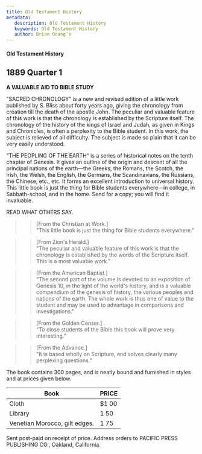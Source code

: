 ```yaml
---
title: Old Testament History
metadata:
   description: Old Testament History
   keywords: Old Testament History
   author: Brian Onang'o
---
```


#### Old Testament History

## 1889 Quarter 1

**A VALUABLE AID TO BIBLE STUDY**

"SACRED CHRONOLOGY" is a new and revised edition of a little work published by S. Bliss about forty years ago, giving the chronology from creation till the death of the apostle John. The peculiar and valuable feature of this work is that the chronology is established by the Scripture itself. The chronology of the history of the kings of Israel and Judah, as given in Kings and Chronicles, is often a perplexity to the Bible student. In this work, the subject is relieved of all difficulty. The subject is made so plain that it can be very easily understood.

"THE PEOPLING OF THE EARTH" is a series of historical notes on the tenth chapter of Genesis. It gives an outline of the origin and descent of all the principal nations of the earth—the Greeks, the Romans, the Scotch, the Irish, the Welsh, the English, the Germans, the Scandinavians, the Russians, the Chinese, etc., etc. It forms an excellent introduction to universal history. This little book is just the thing for Bible students everywhere—in college, in Sabbath-school, and in the home. Send for a copy; you will find it invaluable.

READ WHAT OTHERS SAY.
>> [From the Christian at Work.]<br>"This little book is just the thing for Bible students everywhere."

>>[From Zion's Herald.] <br>"The peculiar and valuable feature of this work is that the chronology is established by the words of the Scripture itself. This is a most valuable work."

>>[From the American Baptist.] <br>"The second part of the volume is devoted to an exposition of Genesis 10, in the light of the world's history, and is a valuable compendium of the genesis of history, the various peoples and nations of the earth. The whole work is thus one of value to the student and may be used to advantage in comparisons and investigations."

>>[From the Golden Censer.]<br> "To close students of the Bible this book will prove very interesting."

>>[From the Advance.]<br> "It is based wholly on Scripture, and solves clearly many perplexing questions."

The book contains 300 pages, and is neatly bound and furnished in styles and at prices given below.

Book | PRICE
-----|-----------
Cloth | $1 00
Library | 1 50
Venetian Morocco, gilt edges. | 1 75

Sent post-paid on receipt of price. Address orders to PACIFIC PRESS PUBLISHING CO., Oakland, California. 
